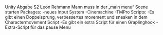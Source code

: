 Unity Abgabe S2 Leon Rehmann
Mann muss in der „main menu“ Scene starten
    Packages:
          -neues Input System
          -Cinemachine
          -TMPro
    Scripts:
          -Es gibt einen Doppelsprung, verbessertes movement und sneaken in dem
          Charactermovement Script
          -Es gibt ein extra Script für einen Graplinghook
          -Extra-Script für das pause Menu
